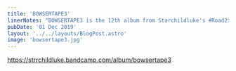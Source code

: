 ```yaml
---
title: 'BOWSERTAPE3'
linerNotes: "BOWSERTAPE3 is the 12th album from Starchildluke's #Road2Switch series. It's the final sequel to BOWSERTAPE and BOWSERTAPE2 with a boom-bap, love songs, and lots of romantic vocal cuts in there. As always, all proceeds go towards Switch games. This is the penultimate one in the series too!"
pubDate: '01 Dec 2019'
layout: '../../layouts/BlogPost.astro'
image: 'bowsertape3.jpg'
---
```


https://strrchildluke.bandcamp.com/album/bowsertape3
